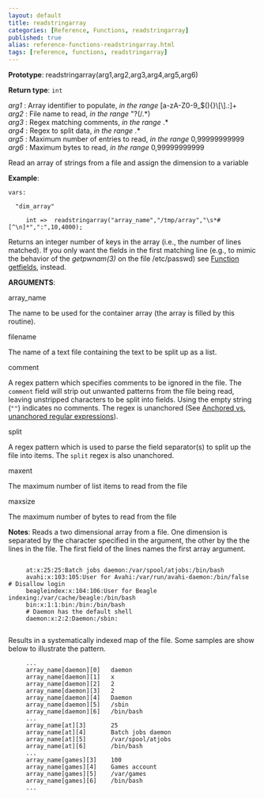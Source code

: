 ```yaml
---
layout: default
title: readstringarray
categories: [Reference, Functions, readstringarray]
published: true
alias: reference-functions-readstringarray.html
tags: [reference, functions, readstringarray]
---
```


**Prototype**: readstringarray(arg1,arg2,arg3,arg4,arg5,arg6)

**Return type**: `int`

 *arg1* : Array identifier to populate, *in the range*
[a-zA-Z0-9\_\$(){}\\[\\].:]+   
 *arg2* : File name to read, *in the range* "?(/.\*)   
 *arg3* : Regex matching comments, *in the range* .\*   
 *arg4* : Regex to split data, *in the range* .\*   
 *arg5* : Maximum number of entries to read, *in the range*
0,99999999999   
 *arg6* : Maximum bytes to read, *in the range* 0,99999999999   

Read an array of strings from a file and assign the dimension to a
variable

**Example**:

```cf3
vars:

  "dim_array" 

     int =>  readstringarray("array_name","/tmp/array","\s*#[^\n]*",":",10,4000);
```

Returns an integer number of keys in the array (i.e., the number of
lines matched). If you only want the fields in the first matching line
(e.g., to mimic the behavior of the *getpwnam(3)* on the file
/etc/passwd) see [Function getfields](#Function-getfields), instead.

**ARGUMENTS**:

array\_name

The name to be used for the container array (the array is filled by this
routine).   

filename

The name of a text file containing the text to be split up as a list.   

comment

A regex pattern which specifies comments to be ignored in the file. The
`comment` field will strip out unwanted patterns from the file being
read, leaving unstripped characters to be split into fields. Using the
empty string (`""`) indicates no comments. The regex is unanchored (See
[Anchored vs. unanchored regular
expressions](#Anchored-vs_002e-unanchored-regular-expressions)).   

split

A regex pattern which is used to parse the field separator(s) to split
up the file into items. The `split` regex is also unanchored.   

maxent

The maximum number of list items to read from the file   

maxsize

The maximum number of bytes to read from the file

**Notes**:
Reads a two dimensional array from a file. One dimension is separated by
the character specified in the argument, the other by the the lines in
the file. The first field of the lines names the first array argument.

```cf3
     
     at:x:25:25:Batch jobs daemon:/var/spool/atjobs:/bin/bash
     avahi:x:103:105:User for Avahi:/var/run/avahi-daemon:/bin/false    # Disallow login
     beagleindex:x:104:106:User for Beagle indexing:/var/cache/beagle:/bin/bash
     bin:x:1:1:bin:/bin:/bin/bash
     # Daemon has the default shell
     daemon:x:2:2:Daemon:/sbin:
     
```

Results in a systematically indexed map of the file. Some samples are
show below to illustrate the pattern.

```cf3
     ...
     array_name[daemon][0]   daemon
     array_name[daemon][1]   x
     array_name[daemon][2]   2
     array_name[daemon][3]   2
     array_name[daemon][4]   Daemon
     array_name[daemon][5]   /sbin
     array_name[daemon][6]   /bin/bash
     ...
     array_name[at][3]       25
     array_name[at][4]       Batch jobs daemon
     array_name[at][5]       /var/spool/atjobs
     array_name[at][6]       /bin/bash
     ...
     array_name[games][3]    100
     array_name[games][4]    Games account
     array_name[games][5]    /var/games
     array_name[games][6]    /bin/bash
     ...
     
```
